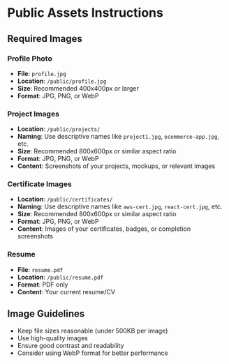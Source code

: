 # Public Assets Instructions

## Required Images

### Profile Photo
- **File**: `profile.jpg`
- **Location**: `/public/profile.jpg`
- **Size**: Recommended 400x400px or larger
- **Format**: JPG, PNG, or WebP

### Project Images
- **Location**: `/public/projects/`
- **Naming**: Use descriptive names like `project1.jpg`, `ecommerce-app.jpg`, etc.
- **Size**: Recommended 800x600px or similar aspect ratio
- **Format**: JPG, PNG, or WebP
- **Content**: Screenshots of your projects, mockups, or relevant images

### Certificate Images
- **Location**: `/public/certificates/`
- **Naming**: Use descriptive names like `aws-cert.jpg`, `react-cert.jpg`, etc.
- **Size**: Recommended 800x600px or similar aspect ratio
- **Format**: JPG, PNG, or WebP
- **Content**: Images of your certificates, badges, or completion screenshots

### Resume
- **File**: `resume.pdf`
- **Location**: `/public/resume.pdf`
- **Format**: PDF only
- **Content**: Your current resume/CV

## Image Guidelines
- Keep file sizes reasonable (under 500KB per image)
- Use high-quality images
- Ensure good contrast and readability
- Consider using WebP format for better performance 